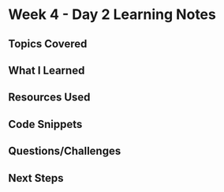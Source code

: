 # Week 4 - Day 2 Learning Notes

## Topics Covered

## What I Learned

## Resources Used

## Code Snippets

## Questions/Challenges

## Next Steps
